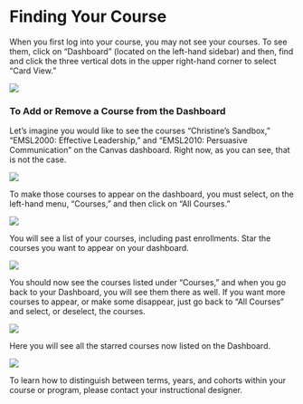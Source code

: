 # Finding Your Course

When you first log into your course, you may not see your courses. To see them, click on “Dashboard” \(located on the left-hand sidebar\) and then, find and click the three vertical dots in the upper right-hand corner to select “Card View.”

![](https://lh5.googleusercontent.com/UkBVnD7luvRxp9gFDB3Im0Hq977sjy4RYCggxBqH9fHje5PHhvmLiq7d1o8l-iL2ZKLY3AdWrBPyQ0u6ntOKdYJ8LOyrEZAxh9uNyP-W9vp6jdGHQpcow5_bWHmjFc01q4iKzV31)

### To Add or Remove a Course from the Dashboard

Let’s imagine you would like to see the courses “Christine’s Sandbox,” “EMSL2000: Effective Leadership,” and “EMSL2010: Persuasive Communication” on the Canvas dashboard. Right now, as you can see, that is not the case.

![](https://lh6.googleusercontent.com/M7UQ0jmcJxAYTbLLAhWGYwA0EpN4HTOPEGRN1PonfInqCq4jtBwem286z8EhKAzl1iltylIn1iUZTDn0u8jJq4QRylgTdiTBlSUtPB1puOg-OieTrf95wu-6bERk27YgcYcQreU3)

To make those courses to appear on the dashboard, you must select, on the left-hand menu, “Courses,” and then click on “All Courses.”

![](https://lh5.googleusercontent.com/M_kPYhlNqZiwIaEvLp75tYUaXcPGiZXvW0fPLutOP94ifNBzUCbRr1_KhfCCz1zaEb7Zq5vnxkJXvPOGmVU369zCX3InfdZdzqGE5GlqeKNvWUk9v0LZUcdpA6_2sA7UsvSUPrUV)

You will see a list of your courses, including past enrollments. Star the courses you want to appear on your dashboard.

![](https://lh6.googleusercontent.com/qV18kD5FcDISW_jZtYYcTf9yLMQ_fBcyIW6mOG7K2MSulBrMKHG_N8ZeWspwYkgbumZM-8iUczdv1AzsbEN74THRv7-ldpr2KevfQPICNF_iLw0MvNbwBDrrjG0LOwG71Kh668KY)

You should now see the courses listed under “Courses,” and when you go back to your Dashboard, you will see them there as well. If you want more courses to appear, or make some disappear, just go back to “All Courses” and select, or deselect, the courses.

![](https://lh6.googleusercontent.com/POC7cyD8JwVDprs5kxXMcL2Nxh1bC8kIvZepjFMWidn-L5EK4EnjqhNqzus3zQwIfc-AxdYxzLa1VSKR5-Lf0v5Y4neGs8AYjggIWJYJWeOpLMjxWj15csdGOVxnMVRNQ43BrQOk)

Here you will see all the starred courses now listed on the Dashboard.

![](https://lh3.googleusercontent.com/kHqHFzo9XBs7HHUq0WhkKjb9ChZ_QrD0X4bPi6rjT9jUMQKvxI9ob1SBtbovsl4HlgcRtuFMAyVLsZ7BxnBsp92v9AUHxY0VSkPZqtYaNJT4ynlha_4CUbDq4ZChT3SLxSjWwDur)

To learn how to distinguish between terms, years, and cohorts within your course or program, please contact your instructional designer.

